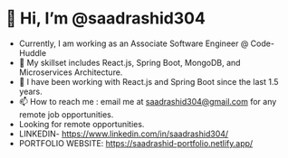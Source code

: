 #	👋 Hi, I’m @saadrashid304
*	Currently, I am working as an Associate Software Engineer @ Code-Huddle
*	👀 My skillset includes React.js, Spring Boot, MongoDB, and Microservices Architecture.
*	🌱 I have been working with React.js and Spring Boot since the last 1.5 years.
*	📫 How to reach me : email me at saadrashid304@gmail.com for any remote job opportunities.
*	Looking for remote opportunities.
*	LINKEDIN- https://www.linkedin.com/in/saadrashid304/
*	PORTFOLIO WEBSITE: https://saadrashid-portfolio.netlify.app/
